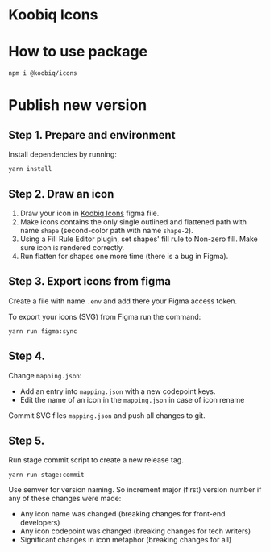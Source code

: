 # Koobiq Icons

# How to use package

```
npm i @koobiq/icons
```

# Publish new version

## Step 1. Prepare and environment

Install dependencies by running:

```
yarn install
```

## Step 2. Draw an icon

1. Draw your icon in [Koobiq Icons](https://www.figma.com/design/72HEcN92QnW9IQSXzmIYZX/Koobiq-Icons?m=auto&node-id=1320-21123&t=MZ7yMcUekVdv0doO-1) figma file.
2. Make icons contains the only single outlined and flattened path with name `shape` (second-color path with name `shape-2`).
3. Using a Fill Rule Editor plugin, set shapes' fill rule to Non-zero fill. Make sure icon is rendered correctly.
4. Run flatten for shapes one more time (there is a bug in Figma).

## Step 3. Export icons from figma

Create a file with name `.env` and add there your Figma access token.

To export your icons (SVG) from Figma run the command:

```
yarn run figma:sync
```

## Step 4.

Change `mapping.json`:

-   Add an entry into `mapping.json` with a new codepoint keys.
-   Edit the name of an icon in the `mapping.json` in case of icon rename

Commit SVG files `mapping.json` and push all changes to git.

## Step 5.

Run stage commit script to create a new release tag.

```
yarn run stage:commit
```

Use semver for version naming. So increment major (first) version number if any of these changes were made:

-   Any icon name was changed (breaking changes for front-end developers)
-   Any icon codepoint was changed (breaking changes for tech writers)
-   Significant changes in icon metaphor (breaking changes for all)
